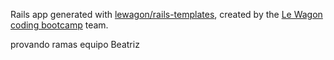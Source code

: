 Rails app generated with [lewagon/rails-templates](https://github.com/lewagon/rails-templates), created by the [Le Wagon coding bootcamp](https://www.lewagon.com) team.

provando ramas equipo Beatriz 
